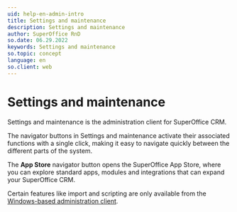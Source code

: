 ```yaml
---
uid: help-en-admin-intro
title: Settings and maintenance
description: Settings and maintenance
author: SuperOffice RnD
so.date: 06.29.2022
keywords: Settings and maintenance
so.topic: concept
language: en
so.client: web
---
```


# Settings and maintenance

Settings and maintenance is the administration client for SuperOffice CRM.

The navigator buttons in Settings and maintenance activate their associated functions with a single click, making it easy to navigate quickly between the different parts of the system.

The **App Store** navigator button opens the SuperOffice App Store, where you can explore standard apps, modules and integrations that can expand your SuperOffice CRM.

Certain features like import and scripting are only available from the [Windows-based administration client][1].

<!-- Referenced links -->
[1]: ../../onsite/win-client/learn/index.md

<!-- Referenced images -->
